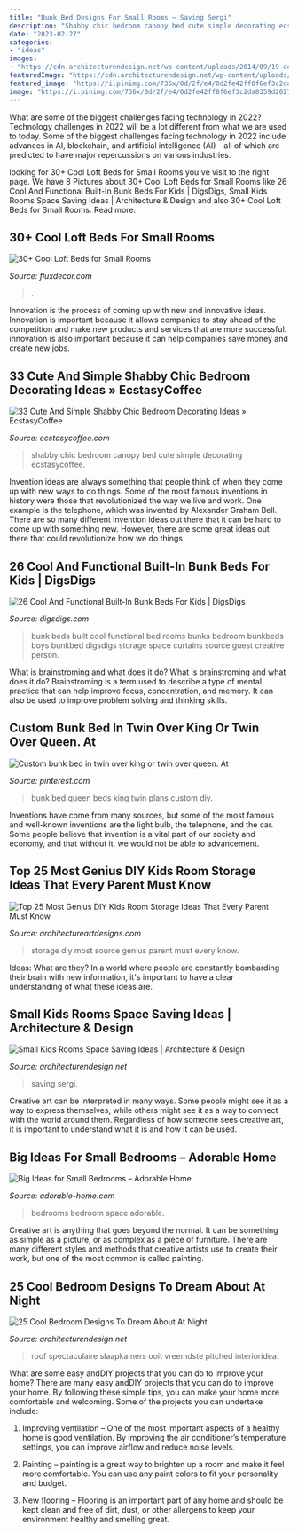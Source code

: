 ```yaml
---
title: "Bunk Bed Designs For Small Rooms ~ Saving Sergi"
description: "Shabby chic bedroom canopy bed cute simple decorating ecstasycoffee"
date: "2023-02-27"
categories:
- "ideas"
images:
- "https://cdn.architecturendesign.net/wp-content/uploads/2014/09/19-adorable-attic-bedroom1.jpg"
featuredImage: "https://cdn.architecturendesign.net/wp-content/uploads/2014/09/19-adorable-attic-bedroom1.jpg"
featured_image: "https://i.pinimg.com/736x/0d/2f/e4/0d2fe42ff8f6ef3c2da8359d20270d2e.jpg"
image: "https://i.pinimg.com/736x/0d/2f/e4/0d2fe42ff8f6ef3c2da8359d20270d2e.jpg"
---
```



What are some of the biggest challenges facing technology in 2022?
Technology challenges in 2022 will be a lot different from what we are used to today. Some of the biggest challenges facing technology in 2022 include advances in AI, blockchain, and artificial intelligence (AI) - all of which are predicted to have major repercussions on various industries.

	

		
looking for 30+ Cool Loft Beds for Small Rooms you've visit to the right page. We have 8 Pictures about 30+ Cool Loft Beds for Small Rooms like 26 Cool And Functional Built-In Bunk Beds For Kids | DigsDigs, Small Kids Rooms Space Saving Ideas | Architecture &amp; Design and also 30+ Cool Loft Beds for Small Rooms. Read more:
		
    
## 30+ Cool Loft Beds For Small Rooms

<img loading=lazy src="https://fluxdecor.com/wp-content/uploads/2016/11/loft-beds-for-small-rooms/7-loft-beds-for-small-rooms.jpg" onerror="this.onerror=null;this.src='https://tse1.mm.bing.net/th?id=OIP.wH5a3g_f1kxRrcPLohp9KwHaLI&amp;pid=15.1';" alt="30+ Cool Loft Beds for Small Rooms">

_Source: fluxdecor.com_

>. 

	

Innovation is the process of coming up with new and innovative ideas. Innovation is important because it allows companies to stay ahead of the competition and make new products and services that are more successful. innovation is also important because it can help companies save money and create new jobs.

    
## 33 Cute And Simple Shabby Chic Bedroom Decorating Ideas » EcstasyCoffee

<img loading=lazy src="https://i2.wp.com/www.ecstasycoffee.com/wp-content/uploads/2016/08/Shabby-Chic-Kids-Bedroom-With-A-Canopy-Bed.jpg" onerror="this.onerror=null;this.src='https://tse2.mm.bing.net/th?id=OIP.oVXacVJx3FoYQ5XCMhbWGAHaJ4&amp;pid=15.1';" alt="33 Cute And Simple Shabby Chic Bedroom Decorating Ideas » EcstasyCoffee">

_Source: ecstasycoffee.com_

>shabby chic bedroom canopy bed cute simple decorating ecstasycoffee. 

	

Invention ideas are always something that people think of when they come up with new ways to do things. Some of the most famous inventions in history were those that revolutionized the way we live and work. One example is the telephone, which was invented by Alexander Graham Bell. There are so many different invention ideas out there that it can be hard to come up with something new. However, there are some great ideas out there that could revolutionize how we do things.

    
## 26 Cool And Functional Built-In Bunk Beds For Kids | DigsDigs

<img loading=lazy src="http://www.digsdigs.com/photos/cool-and-functional-built-in-bunk-beds-for-kids-4.jpg" onerror="this.onerror=null;this.src='https://tse1.mm.bing.net/th?id=OIP.7i6GT-MNbTkuZqDHdT179QHaKe&amp;pid=15.1';" alt="26 Cool And Functional Built-In Bunk Beds For Kids | DigsDigs">

_Source: digsdigs.com_

>bunk beds built cool functional bed rooms bunks bedroom bunkbeds boys bunkbed digsdigs storage space curtains source guest creative person. 

	

What is brainstroming and what does it do?
What is brainstroming and what does it do? Brainstroming is a term used to describe a type of mental practice that can help improve focus, concentration, and memory. It can also be used to improve problem solving and thinking skills.

    
## Custom Bunk Bed In Twin Over King Or Twin Over Queen. At

<img loading=lazy src="https://i.pinimg.com/736x/0d/2f/e4/0d2fe42ff8f6ef3c2da8359d20270d2e.jpg" onerror="this.onerror=null;this.src='https://tse1.mm.bing.net/th?id=OIP.ISU2af4jxDt9Dixp304FRwHaJ3&amp;pid=15.1';" alt="Custom bunk bed in twin over king or twin over queen. At">

_Source: pinterest.com_

>bunk bed queen beds king twin plans custom diy. 

	

Inventions have come from many sources, but some of the most famous and well-known inventions are the light bulb, the telephone, and the car. Some people believe that invention is a vital part of our society and economy, and that without it, we would not be able to advancement.

    
## Top 25 Most Genius DIY Kids Room Storage Ideas That Every Parent Must Know

<img loading=lazy src="https://www.architectureartdesigns.com/wp-content/uploads/2015/01/822.jpg" onerror="this.onerror=null;this.src='https://tse3.mm.bing.net/th?id=OIP.h3hZa0DMTPJ3BrES3hG60wHaLH&amp;pid=15.1';" alt="Top 25 Most Genius DIY Kids Room Storage Ideas That Every Parent Must Know">

_Source: architectureartdesigns.com_

>storage diy most source genius parent must every know. 

	

Ideas: What are they?
In a world where people are constantly bombarding their brain with new information, it's important to have a clear understanding of what these ideas are.

    
## Small Kids Rooms Space Saving Ideas | Architecture &amp; Design

<img loading=lazy src="https://cdn.architecturendesign.net/wp-content/uploads/2014/07/kids-room-bunk-beds.jpg" onerror="this.onerror=null;this.src='https://tse3.mm.bing.net/th?id=OIP.WasZ6hImNmOQWWSAGrC-uwHaFS&amp;pid=15.1';" alt="Small Kids Rooms Space Saving Ideas | Architecture &amp; Design">

_Source: architecturendesign.net_

>saving sergi. 

	

Creative art can be interpreted in many ways. Some people might see it as a way to express themselves, while others might see it as a way to connect with the world around them. Regardless of how someone sees creative art, it is important to understand what it is and how it can be used.

    
## Big Ideas For Small Bedrooms – Adorable Home

<img loading=lazy src="https://adorable-home.com/wp-content/gallery/big-ideas-for-small-bedrooms/big-ideas-for-small-bedrooms-2.jpg" onerror="this.onerror=null;this.src='https://tse2.mm.bing.net/th?id=OIP.bJ6uSl_QwGvUKPc3mqrCfgHaJ4&amp;pid=15.1';" alt="Big Ideas for Small Bedrooms – Adorable Home">

_Source: adorable-home.com_

>bedrooms bedroom space adorable. 

	

Creative art is anything that goes beyond the normal. It can be something as simple as a picture, or as complex as a piece of furniture. There are many different styles and methods that creative artists use to create their work, but one of the most common is called painting.

    
## 25 Cool Bedroom Designs To Dream About At Night

<img loading=lazy src="https://cdn.architecturendesign.net/wp-content/uploads/2014/09/19-adorable-attic-bedroom1.jpg" onerror="this.onerror=null;this.src='https://tse3.mm.bing.net/th?id=OIP.WDqvxhzi9pQx68zD18mMJQHaF8&amp;pid=15.1';" alt="25 Cool Bedroom Designs To Dream About At Night">

_Source: architecturendesign.net_

>roof spectaculaire slaapkamers ooit vreemdste pitched interioridea. 

	

What are some easy andDIY projects that you can do to improve your home?
There are many easy andDIY projects that you can do to improve your home. By following these simple tips, you can make your home more comfortable and welcoming. Some of the projects you can undertake include:
1. Improving ventilation – One of the most important aspects of a healthy home is good ventilation. By improving the air conditioner’s temperature settings, you can improve airflow and reduce noise levels.

2. Painting – painting is a great way to brighten up a room and make it feel more comfortable. You can use any paint colors to fit your personality and budget.

3. New flooring – Flooring is an important part of any home and should be kept clean and free of dirt, dust, or other allergens to keep your environment healthy and smelling great.

